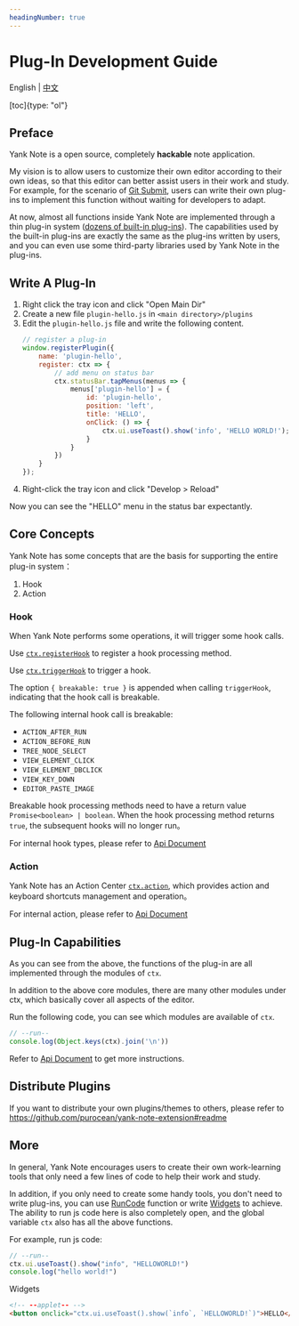 ```yaml
---
headingNumber: true
---
```


# Plug-In Development Guide

English | [中文](./PLUGIN_ZH-CN.md)

[toc]{type: "ol"}

## Preface

Yank Note is a open source, completely **hackable** note application.

My vision is to allow users to customize their own editor according to their own ideas, so that this editor can better assist users in their work and study. For example, for the scenario of [Git Submit](https://github.com/purocean/yn/issues/65#issuecomment-962472562), users can write their own plug-ins to implement this function without waiting for developers to adapt.

At now, almost all functions inside Yank Note are implemented through a thin plug-in system ([dozens of built-in plug-ins](https://github.com/purocean/yn/tree/develop/src/renderer/plugins)). The capabilities used by the built-in plug-ins are exactly the same as the plug-ins written by users, and you can even use some third-party libraries used by Yank Note in the plug-ins.

## Write A Plug-In

1. Right click the tray icon and click "Open Main Dir"
2. Create a new file `plugin-hello.js` in `<main directory>/plugins`
3. Edit the `plugin-hello.js` file and write the following content.
    ```js
    // register a plug-in
    window.registerPlugin({
        name: 'plugin-hello',
        register: ctx => {
            // add menu on status bar
            ctx.statusBar.tapMenus(menus => {
                menus['plugin-hello'] = {
                    id: 'plugin-hello',
                    position: 'left',
                    title: 'HELLO',
                    onClick: () => {
                        ctx.ui.useToast().show('info', 'HELLO WORLD!');
                    }
                }
            })
        }
    });
    ```
4. Right-click the tray icon and click "Develop > Reload"

Now you can see the "HELLO" menu in the status bar expectantly.

## Core Concepts

Yank Note has some concepts that are the basis for supporting the entire plug-in system：

1. Hook
1. Action

### Hook

When Yank Note performs some operations, it will trigger some hook calls.

Use [`ctx.registerHook`](https://yn-api-doc.vercel.app/modules/renderer_core_hook.html#registerHook) to register a hook processing method.

Use [`ctx.triggerHook`](https://yn-api-doc.vercel.app/modules/renderer_core_hook.html#triggerHook) to trigger a hook.

The option `{ breakable: true }` is appended when calling `triggerHook`, indicating that the hook call is breakable.

The following internal hook call is breakable:

- `ACTION_AFTER_RUN`
- `ACTION_BEFORE_RUN`
- `TREE_NODE_SELECT`
- `VIEW_ELEMENT_CLICK`
- `VIEW_ELEMENT_DBCLICK`
- `VIEW_KEY_DOWN`
- `EDITOR_PASTE_IMAGE`

Breakable hook processing methods need to have a return value `Promise<boolean> | boolean`. When the hook processing method returns `true`, the subsequent hooks will no longer run。

For internal hook types, please refer to [Api Document](https://yn-api-doc.vercel.app/modules/renderer_types.html#BuildInHookTypes)

### Action

Yank Note has an Action Center [`ctx.action`](https://yn-api-doc.vercel.app/modules/renderer_core_action.html), which provides action and keyboard shortcuts management and operation。

For internal action, please refer to [Api Document](https://yn-api-doc.vercel.app/modules/renderer_types.html#BuildInActions)

## Plug-In Capabilities

As you can see from the above, the functions of the plug-in are all implemented through the modules of `ctx`.

In addition to the above core modules, there are many other modules under ctx, which basically cover all aspects of the editor.

Run the following code, you can see which modules are available of `ctx`.

```js
// --run--
console.log(Object.keys(ctx).join('\n'))
```

Refer to [Api Document](https://yn-api-doc.vercel.app/modules/renderer_context.html) to get more instructions.

## Distribute Plugins

If you want to distribute your own plugins/themes to others, please refer to https://github.com/purocean/yank-note-extension#readme

## More

In general, Yank Note encourages users to create their own work-learning tools that only need a few lines of code to help their work and study.

In addition, if you only need to create some handy tools, you don't need to write plug-ins, you can use [RunCode](FEATURES.md#RunCode) function or write [Widgets](FEATURES.md#Widgets) to achieve. The ability to run js code here is also completely open, and the global variable `ctx` also has all the above functions.

For example, run js code:

```js
// --run--
ctx.ui.useToast().show("info", "HELLOWORLD!")
console.log("hello world!")
```

Widgets

```html
<!-- --applet-- -->
<button onclick="ctx.ui.useToast().show(`info`, `HELLOWORLD!`)">HELLO</button>
```
